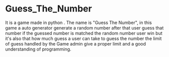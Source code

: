 # Guess_The_Number
It is a game made in python . The name is "Guess The Number", in this game a auto generator generate a random number after that user guess that number if the guessed number is matched the random number user win but it's also that how much guess a user can take to guess the number the limit of guess handled by the Game admin give a proper limit and a good understanding of programming.
